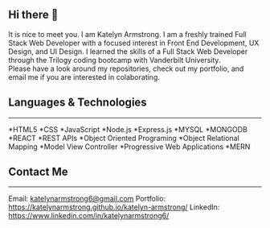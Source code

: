 ## Hi there 👋
It is nice to meet you. I am Katelyn Armstrong. I am a freshly trained Full Stack Web Developer with a focused interest in Front End Development, UX Design, and UI Design. I learned the skills of a Full Stack Web Developer through the Trilogy coding bootcamp with Vanderbilt University.  
Please have a look around my repositories, check out my portfolio, and email me if you are interested in colaborating. 


## Languages & Technologies
---------------------------
*HTML5
*CSS
*JavaScript
*Node.js
*Express.js
*MYSQL
*MONGODB
*REACT
*REST APIs
*Object Oriented Programing
*Object Relational Mapping
*Model View Controller
*Progressive Web Applications
*MERN

## Contact Me
---------------------------
Email: katelynarmstrong6@gmail.com
Portfolio: https://katelynarmstrong.github.io/katelyn-armstrong/
LinkedIn: https://www.linkedin.com/in/katelynarmstrong6/

<!--
**katelynarmstrong/KatelynArmstrong** is a ✨ _special_ ✨ repository because its `README.md` (this file) appears on your GitHub profile.

Here are some ideas to get you started:

- 🔭 I’m currently working on ...
- 🌱 I’m currently learning ...
- 👯 I’m looking to collaborate on ...
- 🤔 I’m looking for help with ...
- 💬 Ask me about ...
- 📫 How to reach me: ...
- 😄 Pronouns: ...
- ⚡ Fun fact: ...
-->
